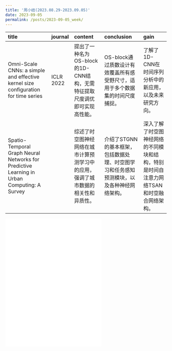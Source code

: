 ```yaml
---
title: '周小结(2023.08.29-2023.09.05)'
date: 2023-09-05
permalink: /posts/2023-09-05_week/
---
```

| title                                                                                      | journal   | content                                                                          | conclusion                                                                                | gain                                                                                     |
|:-------------------------------------------------------------------------------------------|:----------|:---------------------------------------------------------------------------------|:------------------------------------------------------------------------------------------|:-----------------------------------------------------------------------------------------|
| Omni-Scale CNNs: a simple and effective kernel size configuration for time series          | ICLR 2022 | 提出了一种名为OS-block的1D-CNN结构，无需特征提取尺度调优即可实现高性能。         | OS-block通过质数设计有效覆盖所有感受野尺寸，适用于多个数据集的时间尺度捕捉。              | 了解了1D-CNN在时间序列分析中的新应用，以及未来研究方向。                                 |
| Spatio-Temporal Graph Neural Networks for Predictive Learning in Urban Computing: A Survey |           | 综述了时空图神经网络在城市计算预测学习中的应用，强调了城市数据的相关性和异质性。 | 介绍了STGNN的基本框架，包括数据处理、时空图学习和任务感知预测模块，以及各种神经网络架构。 | 深入了解了时空图神经网络的不同模块和结构，特别是时间自注意力网络TSAN和时空融合网络架构。 |

<embed src="/files/post/2023-09-05-week.pdf" type="application/pdf" height="400px" />
    